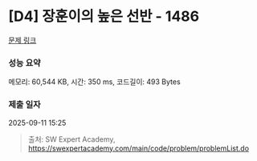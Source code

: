 # [D4] 장훈이의 높은 선반 - 1486 

[문제 링크](https://swexpertacademy.com/main/code/problem/problemDetail.do?contestProbId=AV2b7Yf6ABcBBASw) 

### 성능 요약

메모리: 60,544 KB, 시간: 350 ms, 코드길이: 493 Bytes

### 제출 일자

2025-09-11 15:25



> 출처: SW Expert Academy, https://swexpertacademy.com/main/code/problem/problemList.do